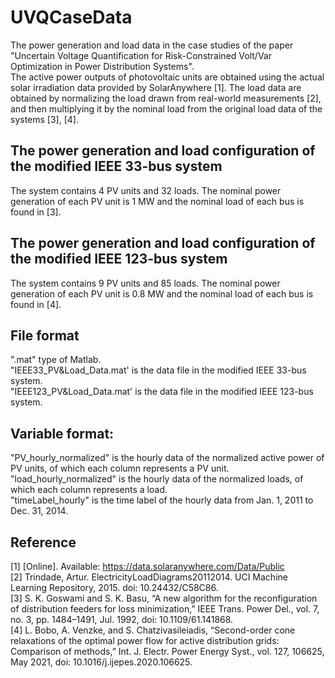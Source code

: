 # UVQCaseData
The power generation and load data in the case studies of the paper "Uncertain Voltage Quantification for Risk-Constrained Volt/Var Optimization in Power Distribution Systems".  
The active power outputs of photovoltaic units are obtained using the actual solar irradiation data provided by SolarAnywhere [1]. The load data are obtained by normalizing the load drawn from real-world measurements [2], and then multiplying it by the nominal load from the original load data of the systems [3], [4].

## The power generation and load configuration of the modified IEEE 33-bus system
The system contains 4 PV units and 32 loads. The nominal power generation of each PV unit is 1 MW and the nominal load of each bus is found in [3].  

## The power generation and load configuration of the modified IEEE 123-bus system
The system contains 9 PV units and 85 loads. The nominal power generation of each PV unit is 0.8 MW and the nominal load of each bus is found in [4].  

## File format
".mat" type of Matlab.  
"IEEE33_PV&Load_Data.mat' is the data file in the modified IEEE 33-bus system.  
"IEEE123_PV&Load_Data.mat' is the data file in the modified IEEE 123-bus system.

## Variable format:  
"PV_hourly_normalized" is the hourly data of the normalized active power of PV units, of which each column represents a PV unit.    
"load_hourly_normalized" is the hourly data of the normalized loads, of which each column represents a load.  
"timeLabel_hourly" is the time label of the hourly data from Jan. 1, 2011 to Dec. 31, 2014.  

## Reference
[1]	[Online]. Available: https://data.solaranywhere.com/Data/Public  
[2]	Trindade, Artur. ElectricityLoadDiagrams20112014. UCI Machine Learning Repository, 2015. doi: 10.24432/C58C86.  
[3]	S. K. Goswami and S. K. Basu, “A new algorithm for the reconfiguration of distribution feeders for loss minimization,” IEEE Trans. Power Del., vol. 7, no. 3, pp. 1484–1491, Jul. 1992, doi: 10.1109/61.141868.  
[4]	L. Bobo, A. Venzke, and S. Chatzivasileiadis, “Second-order cone relaxations of the optimal power flow for active distribution grids: Comparison of methods,” Int. J. Electr. Power Energy Syst., vol. 127, 106625, May 2021, doi: 10.1016/j.ijepes.2020.106625.  


